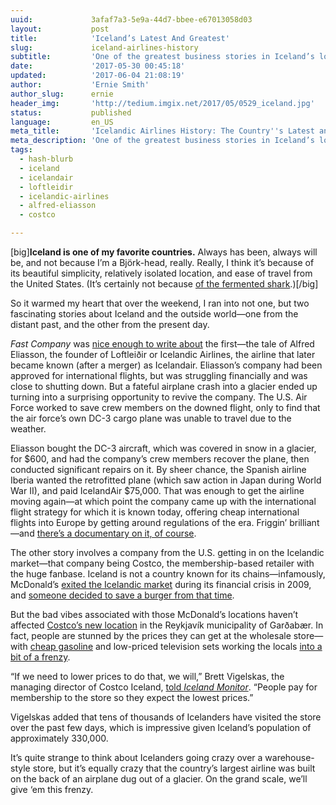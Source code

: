 ```yaml
---
uuid:             3afaf7a3-5e9a-44d7-bbee-e67013058d03
layout:           post
title:            'Iceland’s Latest And Greatest'
slug:             iceland-airlines-history
subtitle:         'One of the greatest business stories in Iceland’s long history, along with the current craze that’s got Icelanders shopping like crazy.'
date:             '2017-05-30 00:45:18'
updated:          '2017-06-04 21:08:19'
author:           'Ernie Smith'
author_slug:      ernie
header_img:       'http://tedium.imgix.net/2017/05/0529_iceland.jpg'
status:           published
language:         en_US
meta_title:       'Icelandic Airlines History: The Country''s Latest and Greatest'
meta_description: 'One of the greatest business stories in Iceland’s long history, along with the current craze that’s got Icelanders shopping like crazy.'
tags:
  - hash-blurb
  - iceland
  - icelandair
  - loftleidir
  - icelandic-airlines
  - alfred-eliasson
  - costco

---
```


[big]**Iceland is one of my favorite countries.** Always has been, always will be, and not because I’m a Björk-head, really. Really, I think it’s because of its beautiful simplicity, relatively isolated location, and ease of travel from the United States. (It’s certainly not because [of the fermented shark](http://tedium.co/2016/10/06/bitrex-terrible-flavors/).)[/big]

So it warmed my heart that over the weekend, I ran into not one, but two fascinating stories about Iceland and the outside world—one from the distant past, and the other from the present day.

*Fast Company* was [nice enough to write about](https://www.fastcompany.com/40414742/a-plane-crash-a-glacier-and-an-entrepreneur-how-icelandair-opened-up-air-travel-for-everyone) the first—the tale of Alfred Eliasson, the founder of Loftleiðir or Icelandic Airlines, the airline that later became known (after a merger) as Icelandair. Eliasson’s company had been approved for international flights, but was struggling financially and was close to shutting down. But a fateful airplane crash into a glacier ended up turning into a surprising opportunity to revive the company. The U.S. Air Force worked to save crew members on the downed flight, only to find that the air force’s own DC-3 cargo plane was unable to travel due to the weather.

Eliasson bought the DC-3 aircraft, which was covered in snow in a glacier, for $600, and had the company’s crew members recover the plane, then conducted significant repairs on it. By sheer chance, the Spanish airline Iberia wanted the retrofitted plane (which saw action in Japan during World War II), and paid IcelandAir $75,000. That was enough to get the airline moving again—at which point the company came up with the international flight strategy for which it is known today, offering cheap international flights into Europe by getting around regulations of the era. Friggin’ brilliant—and [there’s a documentary on it, of course](http://www.imdb.com/title/tt1569347/).

The other story involves a company from the U.S. getting in on the Icelandic market—that company being Costco, the membership-based retailer with the huge fanbase. Iceland is not a country known for its chains—infamously, McDonald’s [exited the Icelandic market](https://www.theguardian.com/commentisfree/2009/oct/27/mcdonalds-iceland-reykjavik-franchise) during its financial crisis in 2009, and [someone decided to save a burger from that time](https://www.bushostelreykjavik.com/last-mcdonalds-in-iceland/). 

But the bad vibes associated with those McDonald’s locations haven’t affected [Costco’s new location](http://www.icenews.is/2017/05/23/costco-opens-its-doors-in-iceland-today-shaking-up-the-retail-market/) in the Reykjavík municipality of Garðabær. In fact, people are stunned by the prices they can get at the wholesale store—with [cheap gasoline](http://icelandmonitor.mbl.is/news/politics_and_society/2017/05/22/costco_sells_the_cheapest_petrol_in_iceland/) and low-priced television sets working the locals [into a bit of a frenzy](http://icelandmonitor.mbl.is/news/culture_and_living/2017/05/26/massive_queues_and_chaos_at_iceland_s_costco_yester/).

“If we need to lower prices to do that, we will,” Brett Vig­elskas, the managing director of Costco Iceland, [told *Iceland Monitor*](http://icelandmonitor.mbl.is/news/news/2017/05/29/icelanders_fall_in_love_with_costco/). “People pay for membership to the store so they expect the lowest prices.”

Vig­elskas added that tens of thousands of Icelanders have visited the store over the past few days, which is impressive given Iceland’s population of approximately 330,000.

It’s quite strange to think about Icelanders going crazy over a warehouse-style store, but it’s equally crazy that the country’s largest airline was built on the back of an airplane dug out of a glacier. On the grand scale, we’ll give ‘em this frenzy.
